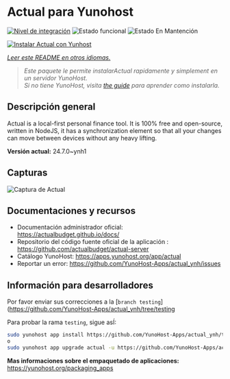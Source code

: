 <!--
Este archivo README esta generado automaticamente<https://github.com/YunoHost/apps/tree/master/tools/readme_generator>
No se debe editar a mano.
-->

# Actual para Yunohost

[![Nivel de integración](https://dash.yunohost.org/integration/actual.svg)](https://ci-apps.yunohost.org/ci/apps/actual/) ![Estado funcional](https://ci-apps.yunohost.org/ci/badges/actual.status.svg) ![Estado En Mantención](https://ci-apps.yunohost.org/ci/badges/actual.maintain.svg)

[![Instalar Actual con Yunhost](https://install-app.yunohost.org/install-with-yunohost.svg)](https://install-app.yunohost.org/?app=actual)

*[Leer este README en otros idiomas.](./ALL_README.md)*

> *Este paquete le permite instalarActual rapidamente y simplement en un servidor YunoHost.*  
> *Si no tiene YunoHost, visita [the guide](https://yunohost.org/install) para aprender como instalarla.*

## Descripción general

Actual is a local-first personal finance tool. It is 100% free and open-source, written in NodeJS, it has a synchronization element so that all your changes can move between devices without any heavy lifting.

**Versión actual:** 24.7.0~ynh1

## Capturas

![Captura de Actual](./doc/screenshots/screenshot.png)

## Documentaciones y recursos

- Documentación administrador oficial: <https://actualbudget.github.io/docs/>
- Repositorio del código fuente oficial de la aplicación : <https://github.com/actualbudget/actual-server>
- Catálogo YunoHost: <https://apps.yunohost.org/app/actual>
- Reportar un error: <https://github.com/YunoHost-Apps/actual_ynh/issues>

## Información para desarrolladores

Por favor enviar sus correcciones a la [`branch testing`](https://github.com/YunoHost-Apps/actual_ynh/tree/testing

Para probar la rama `testing`, sigue asÍ:

```bash
sudo yunohost app install https://github.com/YunoHost-Apps/actual_ynh/tree/testing --debug
o
sudo yunohost app upgrade actual -u https://github.com/YunoHost-Apps/actual_ynh/tree/testing --debug
```

**Mas informaciones sobre el empaquetado de aplicaciones:** <https://yunohost.org/packaging_apps>
